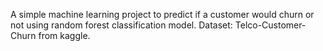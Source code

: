 A simple machine learning project to predict if a customer would churn or not using random forest classification model.
Dataset: Telco-Customer-Churn from kaggle.
